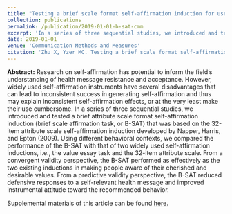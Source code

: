 ```yaml
---
title: "Testing a brief scale format self-affirmation induction for use in health communication research and practice"
collection: publications
permalink: /publication/2019-01-01-b-sat-cmm
excerpt: 'In a series of three sequential studies, we introduced and tested a brief attribute scale format self-affirmation induction that was based on the 32-item attribute scale self-affirmation induction developed by Napper, Harris, and Epton (2009).'
date: 2019-01-01
venue: 'Communication Methods and Measures'
citation: 'Zhu X, Yzer MC. Testing a brief scale format self-affirmation induction for use in health communication research and practice. <i>Communication Methods and Measures</i>. In press. <a href="https://doi.org/10.1080/19312458.2019.1572084" target="_blank"> doi:10.1080/19312458.2019.1572084</a>'
---
```


**Abstract:** Research on self-affirmation has potential to inform the field’s understanding of health message resistance and acceptance. However, widely used self-affirmation instruments have several disadvantages that can lead to inconsistent success in generating self-affirmation and thus may explain inconsistent self-affirmation effects, or at the very least make their use cumbersome. In a series of three sequential studies, we introduced and tested a brief attribute scale format self-affirmation induction (brief scale affirmation task, or B-SAT) that was based on the 32-item attribute scale self-affirmation induction developed by Napper, Harris, and Epton (2009). Using different behavioral contexts, we compared the performance of the B-SAT with that of two widely used self-affirmation inductions, i.e., the value essay task and the 32-item attribute scale. From a convergent validity perspective, the B-SAT performed as effectively as the two existing inductions in making people aware of their cherished and desirable values. From a predictive validity perspective, the B-SAT reduced defensive responses to a self-relevant health message and improved instrumental attitude toward the recommended behavior.

Supplemental materials of this article can be found <a href="https://osf.io/cz5em/" target="_blank">here.</a>
